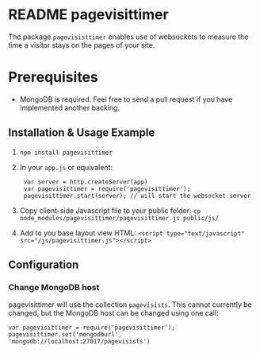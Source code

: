 # README pagevisittimer

The package `pagevisisttimer` enables  use of websockets to measure the time a visitor stays on the pages of your site. 

# Prerequisites
* MongoDB is required. Feel free to send a pull request if you have implemented another backing.

## Installation & Usage Example

1. `npm install pagevisittimer`
2. In your `app.js` or equivalent:
 
        var server = http.createServer(app)
        var pagevisittimer = require('pagevisittimer');
        pagevisittimer.start(server); // will start the websocket server
3. Copy client-side Javascript file to your public folder: `cp node_modules/pagevisittimer/pagevisittimer.js public/js/`
4. Add to you base layout view HTML: `<script type="text/javascript" src="/js/pagevisittimer.js"></script>`

## Configuration
### Change MongoDB host
pagevisittimer will use the collection `pagevisists`. This cannot currently be changed, but the MongoDB host can be changed using one call:

    var pagevisittimer = require('pagevisittimer');
    pagevisittimer.set('mongodburl', 'mongodb://localhost:27017/pagevisists')
    
